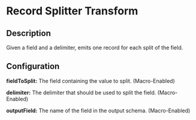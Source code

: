 # Record Splitter Transform


Description
-----------
Given a field and a delimiter, emits one record for each split of the field.


Configuration
-------------
**fieldToSplit:** The field containing the value to split. (Macro-Enabled)

**delimiter:** The delimiter that should be used to split the field. (Macro-Enabled)

**outputField:** The name of the field in the output schema. (Macro-Enabled)